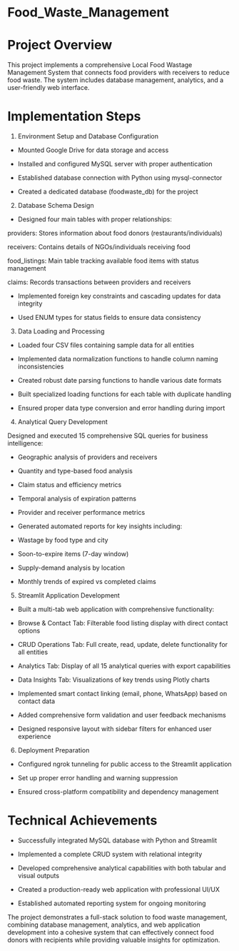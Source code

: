 # Food_Waste_Management

# Project Overview

This project implements a comprehensive Local Food Wastage Management System that connects food providers with receivers to reduce food waste. The system includes database management, analytics, and a user-friendly web interface.

# Implementation Steps

1. Environment Setup and Database Configuration

- Mounted Google Drive for data storage and access

- Installed and configured MySQL server with proper authentication

- Established database connection with Python using mysql-connector

- Created a dedicated database (foodwaste_db) for the project
  
2. Database Schema Design

- Designed four main tables with proper relationships:

providers: Stores information about food donors (restaurants/individuals)

receivers: Contains details of NGOs/individuals receiving food

food_listings: Main table tracking available food items with status management

claims: Records transactions between providers and receivers

- Implemented foreign key constraints and cascading updates for data integrity

- Used ENUM types for status fields to ensure data consistency

3. Data Loading and Processing

- Loaded four CSV files containing sample data for all entities

- Implemented data normalization functions to handle column naming inconsistencies

- Created robust date parsing functions to handle various date formats

- Built specialized loading functions for each table with duplicate handling

- Ensured proper data type conversion and error handling during import

4. Analytical Query Development

Designed and executed 15 comprehensive SQL queries for business intelligence:

- Geographic analysis of providers and receivers

- Quantity and type-based food analysis

- Claim status and efficiency metrics

- Temporal analysis of expiration patterns

- Provider and receiver performance metrics

- Generated automated reports for key insights including:

- Wastage by food type and city

- Soon-to-expire items (7-day window)

- Supply-demand analysis by location

- Monthly trends of expired vs completed claims

5. Streamlit Application Development

- Built a multi-tab web application with comprehensive functionality:

- Browse & Contact Tab: Filterable food listing display with direct contact options

- CRUD Operations Tab: Full create, read, update, delete functionality for all entities

- Analytics Tab: Display of all 15 analytical queries with export capabilities

- Data Insights Tab: Visualizations of key trends using Plotly charts

- Implemented smart contact linking (email, phone, WhatsApp) based on contact data

- Added comprehensive form validation and user feedback mechanisms

- Designed responsive layout with sidebar filters for enhanced user experience

6. Deployment Preparation

- Configured ngrok tunneling for public access to the Streamlit application

- Set up proper error handling and warning suppression

- Ensured cross-platform compatibility and dependency management


# Technical Achievements

- Successfully integrated MySQL database with Python and Streamlit

- Implemented a complete CRUD system with relational integrity

- Developed comprehensive analytical capabilities with both tabular and visual outputs

- Created a production-ready web application with professional UI/UX

- Established automated reporting system for ongoing monitoring

The project demonstrates a full-stack solution to food waste management, combining database management, analytics, and web application development into a cohesive system that can effectively connect food donors with recipients while providing valuable insights for optimization.
